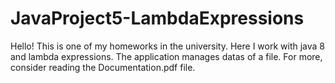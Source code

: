 # JavaProject5-LambdaExpressions
Hello!
This is one of my homeworks in the university. Here I work with java 8 and lambda expressions. The application manages datas of a file.
For more, consider reading the Documentation.pdf file. 
